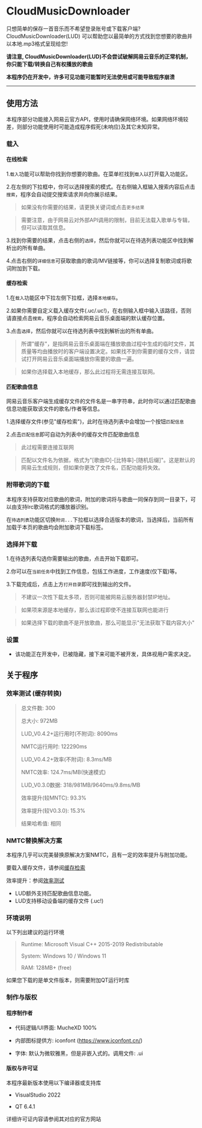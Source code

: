 # CloudMusicDownloader

只想简单的保存一首音乐而不希望登录账号或下载客户端? CloudMusicDownloader(LUD) 可以帮助您以最简单的方式找到您想要的歌曲并以本地.mp3格式呈现给您!

**请注意, CloudMusicDownloader(LUD)不会尝试破解网易云音乐的正常机制，你只能下载/转换自己有权播放的歌曲**

**本程序仍在开发中，许多可见功能可能暂时无法使用或可能导致程序崩溃**

---

## 使用方法

本程序部分功能接入网易云官方API，使用时请确保网络环境。如果网络环境较差，则部分功能使用时可能造成程序假死(未响应)及其它未知异常。

### 载入

#### 在线检索

1.`载入`功能可以帮助你找到你想要的歌曲。在菜单栏找到`载入`以打开载入功能区。

2.在左侧的下拉框中，你可以选择搜索的模式。在右侧输入框输入搜索内容后点击`搜索`，程序会自动提交搜索请求并向你展示结果。

> 如果没有你需要的结果，请更换关键词或点击`更多结果`

> 需要注意，由于网易云对外部API调用的限制，目前无法载入歌单与专辑，但可以读取其信息。

3.找到你需要的结果，点击右侧的`选择`，然后你就可以在待选列表功能区中找到解析出的所有单曲。

4.点击右侧的`详细信息`可获取歌曲的歌词/MV链接等，你可以选择复制歌词或将歌词附加到下载。

#### 缓存检索

1.在`载入`功能区中下拉左侧下拉框，选择`本地缓存`。

2.如果你需要自定义载入缓存文件(.uc/.uc!)，在右侧输入框中输入该路径，否则请直接点击`搜索`，程序会自动检索网易云音乐桌面端的默认缓存位置。

3.点击`选择`，然后你就可以在待选列表中找到解析出的所有单曲。

> 所谓"缓存"，是指网易云音乐桌面端在播放歌曲过程中生成的临时文件，其质量等均由播放时的客户端设置决定。如果找不到你需要的缓存文件，请尝试打开网易云音乐桌面端播放你需要的歌曲一遍。

> 如果你选择载入本地缓存，那么此过程将无需连接互联网。

#### 匹配歌曲信息

网易云音乐客户端生成缓存文件的文件名是一串字符串，此时你可以通过匹配歌曲信息功能获取该文件的歌名/作者等信息。

1.选择缓存文件(参见"缓存检索")，此时在待选列表中会增加一个按钮`匹配信息`

2.点击`匹配信息`即可自动为列表中的缓存文件匹配歌曲信息

> 此过程需要连接互联网

> 匹配以文件名为依据，格式为"[歌曲ID]-[比特率]-[随机后缀]"。这是默认的网易云生成规则，但如果你更改了文件名，匹配功能将失效。

### 附带歌词的下载

本程序支持获取对应歌曲的歌词，附加的歌词将与歌曲一同保存到同一目录下，可以由支持lrc歌词格式的播放器识别。

在`待选列表`功能区切换`附词...`下拉框以选择合适版本的歌词，当选择后，当前所有加载于本页的歌曲均会附加歌词下载标签。

### 选择并下载

1.在待选列表勾选你需要输出的歌曲，点击开始下载即可。

2.你可以在`当前任务`中找到工作信息，包括工作进度，工作速度(仅下载)等。

3.下载完成后，点击上方`打开目录`即可找到输出的文件。

> 不建议一次性下载太多项，否则可能被网易云服务器封禁IP地址。

> 如果项来源是本地缓存，那么该过程即使不连接互联网也能进行

> 如果选择下载的歌曲不是开放歌曲，那么可能显示"无法获取下载内容大小"

### 设置

- 该功能正在开发中，已被隐藏，接下来可能不被开发，具体视用户需求决定。

## 关于程序

### 效率测试 (缓存转换)

>总文件数: 300
>
>总大小: 972MB
>
>LUD_V0.4.2+运行用时(不附词): 8090ms
>
>NMTC运行用时: 122290ms
>
>LUD_V0.4.2+效率(不附词): 8.3ms/MB
>
>NMTC效率: 124.7ms/MB(快速模式)
>
>LUD_V0.3.0数据: 318/981MB/9640ms/9.8ms/MB
>
>效率提升(较MNTC): 93.3%
>
>效率提升(较V0.3.0): 15.3%
>
>结果哈希值: 相同

### NMTC替换解决方案

本程序几乎可以完美替换原解决方案NMTC，且有一定的效率提升与附加功能。

要载入缓存文件，请参阅[缓存检索](https://github.com/MucheXD/CloudMusicDownloader#缓存检索)

效率提升：参阅[效率测试](https://github.com/MucheXD/CloudMusicDownloader#效率测试)

+ LUD额外支持匹配歌曲信息功能。
+ LUD支持移动设备端的缓存文件 (.uc!)

### 环境说明

以下列出建议的运行环境

> Runtime: Microsoft Visual C++ 2015-2019 Redistributable
>
> System: Windows 10 / Windows 11
>
> RAM: 128MB+ (free)

如果您下载的是单文件版本，则需要附加QT运行时库

### 制作与版权

#### 程序制作者

+ 代码逻辑/UI界面: MucheXD 100%

+ 内部图标提供方: iconfont (https://www.iconfont.cn/)

+ 字体: 默认为微软雅黑，但是非嵌入式的。调用文件: .ui

#### 版权与许可证

本程序最新版本使用以下编译器或支持库

+ VisualStudio 2022

+ QT 6.4.1

详细许可证内容请参阅其对应的官方网站
